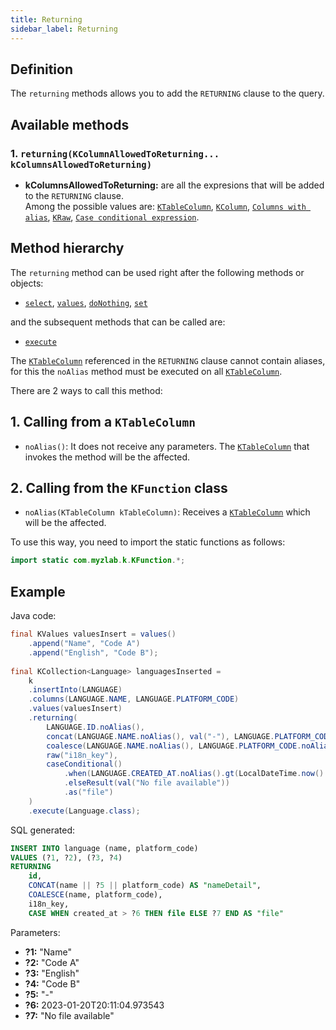 ```yaml
---
title: Returning
sidebar_label: Returning
---
```


## Definition

The `returning` methods allows you to add the `RETURNING` clause to the query.

## Available methods

### 1. `returning(KColumnAllowedToReturning... kColumnsAllowedToReturning)`

- **kColumnsAllowedToReturning:** are all the expresions that will be added to the `RETURNING` clause.  
Among the possible values are: [`KTableColumn`](/docs/misc/select-list-values#1-ktablecolumn), [`KColumn`](/docs/misc/select-list-values#2-kcolumn), [`Columns with alias`](/docs/misc/select-list-values#6-columns-with-alias), [`KRaw`](/docs/misc/select-list-values#7-kraw), [`Case conditional expression`](/docs/misc/select-list-values#8-case-conditional-expression).

## Method hierarchy

The `returning` method can be used right after the following methods or objects:

- [`select`](/docs/insert-statement/select/), [`values`](/docs/insert-statement/values/), [`doNothing`](/docs/insert-statement/on-conflict/#1-do-nothing), [`set`](/docs/insert-statement/on-conflict/#4-target-columns---do-update)

and the subsequent methods that can be called are:

- [`execute`](/docs/select-statement/select/)

The [`KTableColumn`](/docs/misc/select-list-values#1-ktablecolumn) referenced in the `RETURNING` clause cannot contain aliases, for this the `noAlias` method must be executed on all [`KTableColumn`](/docs/misc/select-list-values#1-ktablecolumn).

There are 2 ways to call this method:

## 1. Calling from a `KTableColumn`

- `noAlias()`: It does not receive any parameters. The [`KTableColumn`](/docs/misc/select-list-values#1-ktablecolumn) that invokes the method will be the affected.

## 2. Calling from the `KFunction` class

- `noAlias(KTableColumn kTableColumn)`: Receives a [`KTableColumn`](/docs/misc/select-list-values#1-ktablecolumn) which will be the affected.

To use this way, you need to import the static functions as follows:

```java
import static com.myzlab.k.KFunction.*;
```

## Example

Java code:

```java
final KValues valuesInsert = values()
    .append("Name", "Code A")
    .append("English", "Code B");
            
final KCollection<Language> languagesInserted = 
    k
    .insertInto(LANGUAGE)
    .columns(LANGUAGE.NAME, LANGUAGE.PLATFORM_CODE)
    .values(valuesInsert)
    .returning(
        LANGUAGE.ID.noAlias(),
        concat(LANGUAGE.NAME.noAlias(), val("-"), LANGUAGE.PLATFORM_CODE.noAlias()).as("nameDetail"),
        coalesce(LANGUAGE.NAME.noAlias(), LANGUAGE.PLATFORM_CODE.noAlias()),
        raw("i18n_key"),
        caseConditional()
            .when(LANGUAGE.CREATED_AT.noAlias().gt(LocalDateTime.now().minusDays(7))).then(LANGUAGE.FILE.noAlias())
            .elseResult(val("No file available"))
            .as("file")
    )
    .execute(Language.class);
```

SQL generated:

```sql
INSERT INTO language (name, platform_code)
VALUES (?1, ?2), (?3, ?4)
RETURNING
    id,
    CONCAT(name || ?5 || platform_code) AS "nameDetail",
    COALESCE(name, platform_code),
    i18n_key,
    CASE WHEN created_at > ?6 THEN file ELSE ?7 END AS "file"
```

Parameters:

- **?1:** "Name"
- **?2:** "Code A"
- **?3:** "English"
- **?4:** "Code B"
- **?5:** "-"
- **?6:** 2023-01-20T20:11:04.973543
- **?7:** "No file available"